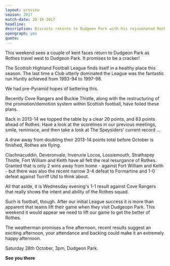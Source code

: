 ```yaml
---
layout: preview
season: 2017
match-date: 28-10-2017
headline:
description: Biscuits returns to Dudgeon Park with his rejuvenated Rothes squad this weekend.
opengraph: yes
quote:
---
```

This weekend sees a couple of kent faces return to Dudgeon Park as Rothes travel west to Dudgeon Park. It promises to be a cracker!

The Scottish Highland Football League finds itself in a healthy place this season. The last time a Club utterly dominated the League was the fantastic run Huntly achieved from 1993-94 to 1997-98.

We had pre-Pyramid hopes of bettering this.

Recently Cove Rangers and Buckie Thistle, along with the restructuring of the promotion/demotion system within Scottish football, have foiled these plans.

Back in 2013-14 we topped the table by a clear 20 points, and 83 points ahead of Rothes. Have a look at the scorelines in our previous meetings, smile, reminisce, and then take a look at The Speysiders' current record ...

A draw away from doubling their 2013-14 points total before October is finished, Rothes are flying.

Clachnacuddin, Deveronvale, Inverurie Locos, Lossiemouth, Strathspey Thistle, Fort William and Keith have all felt the real resurgance of Rothes. Granted that is only 2 wins away from home - against Fort William and Keith - but there was also the recent narrow 3-4 defeat to Formartine and 1-0 defeat against Turriff Utd to think about.

All that aside, it is Wednesday evening's 1-1 result against Cove Rangers that really shows the intent and ability of the Rothes squad.

Such is football, though. After our initial League success it is more than apparent that teams lift their game when they visit Dudgeopn Park. This weekend it would appear we need to lift our game to get the better of Rothes.

The weatherman promises a fine afternoon, recent results suggest an exciting afternoon, your attendance and backing could make it an extremely happy afternoon.

Saturday 28th October, 3pm, Dudgeon Park.

**See you there**

